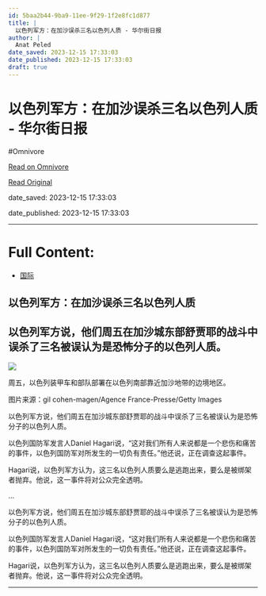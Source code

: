 ```yaml
---
id: 5baa2b44-9ba9-11ee-9f29-1f2e8fc1d877
title: |
  以色列军方：在加沙误杀三名以色列人质 - 华尔街日报
author: |
  Anat Peled
date_saved: 2023-12-15 17:33:03
date_published: 2023-12-15 17:33:03
draft: true
---
```


# 以色列军方：在加沙误杀三名以色列人质 - 华尔街日报
#Omnivore

[Read on Omnivore](https://omnivore.app/me/-18c7001d832)

[Read Original](https://cn.wsj.com/amp/articles/%E4%BB%A5%E8%89%B2%E5%88%97%E5%86%9B%E6%96%B9-%E5%9C%A8%E5%8A%A0%E6%B2%99%E8%AF%AF%E6%9D%80%E4%B8%89%E5%90%8D%E4%BB%A5%E8%89%B2%E5%88%97%E4%BA%BA%E8%B4%A8-5a2c7a2d)

date_saved: 2023-12-15 17:33:03

date_published: 2023-12-15 17:33:03

--- 

# Full Content: 

* [ 国际](https://cn.wsj.com/zh-hans/news/world?mod=breadcrumb)

##  以色列军方：在加沙误杀三名以色列人质

## 以色列军方说，他们周五在加沙城东部舒贾耶的战斗中误杀了三名被误认为是恐怖分子的以色列人质。

![](https://proxy-prod.omnivore-image-cache.app/0x0,sjucIrnl3LspJe0k7QXZJ3ugZpk3g9wy-qdkcVqmVlro/https://images.wsj.net/im-901615?width=860&height=573) 

周五，以色列装甲车和部队部署在以色列南部靠近加沙地带的边境地区。

 图片来源：gil cohen-magen/Agence France-Presse/Getty Images

以色列军方说，他们周五在加沙城东部舒贾耶的战斗中误杀了三名被误认为是恐怖分子的以色列人质。

以色列国防军发言人Daniel Hagari说，“这对我们所有人来说都是一个悲伤和痛苦的事件，以色列国防军对所发生的一切负有责任。”他还说，正在调查这起事件。

Hagari说，以色列军方认为，这三名以色列人质要么是逃跑出来，要么是被绑架者抛弃。他说，这一事件将对公众完全透明。

...

以色列军方说，他们周五在加沙城东部舒贾耶的战斗中误杀了三名被误认为是恐怖分子的以色列人质。

以色列国防军发言人Daniel Hagari说，“这对我们所有人来说都是一个悲伤和痛苦的事件，以色列国防军对所发生的一切负有责任。”他还说，正在调查这起事件。

Hagari说，以色列军方认为，这三名以色列人质要么是逃跑出来，要么是被绑架者抛弃。他说，这一事件将对公众完全透明。

---

